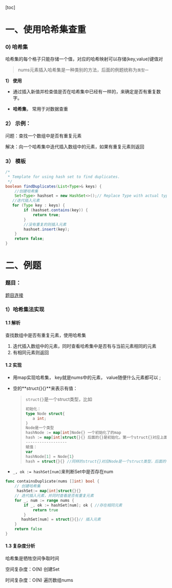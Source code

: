 [toc]





# 一、使用哈希集查重

### 0) 哈希集

哈希集的每个格子只能存储一个值，对应的哈希映射可以存储(key,value)键值对

> nums元素插入哈希集是一种类别的方法，后面的例题统称为`类型一`

**1） 使用**

- 通过插入新值并检查值是否在哈希集中已经有一样的，来确定是否有重复数字。

- **哈希集**， 常用于对数据查重



### **2） 示例：**

问题：查找一个数组中是否有重复元素

解决：向一个哈希集中迭代插入数组中的元素，如果有重复元素则返回





### **3） 模板**

```java
/*
 * Template for using hash set to find duplicates.
 */
boolean findDuplicates(List<Type>& keys) {
    //创建哈希集
    Set<Type> hashset = new HashSet<>();// Replace Type with actual type of your key
   //迭代插入元素 
   for (Type key : keys) {
        if (hashset.contains(key)) {
            return true;
        }
        //没有重复的则插入元素
        hashset.insert(key);
    }
    return false;
}
```



# 二、例题

### 题目：

[题目连接](https://leetcode.cn/leetbook/read/hash-table/xhzjp6/)



### 1）哈希集法实现

#### 1.1 解析

查找数组中是否有重复元素，使用哈希集

1. 迭代插入数组中的元素，同时查看哈希集中是否有与当前元素相同的元素
2. 有相同元素则返回





#### 1.2 实现

- 用map实现哈希集， key就是nums中的元素， value随便什么元素都可以 ; 

- 空的**struct{}{}**来表示有值： 

   >  `struct{}`是一个struct类型，比如
   >
   > ```go
   > 初始化：
   > type Node struct{
   >    a int;
   > }
   > Node是一个类型
   > hashNode := map[int]Node{} 一个初始化了的map
   > hash := map[int]struct{}{} 后面的{}是初始化，第一个struct{}对应上面的Node
   > ------------------
   > 赋值：
   > var
   > hashNode[1] = Node{1}
   > hash = struct{}{} //同样的struct{}对应Node是一个struct类型，后面的{}对应{1}是一个具体的值，只是这个值是一个空值(但map中存在{1:struct{}{}, })这样一个键值对
   > ```
   >
   > 

- `_, ok := hashSet[num]`来判断Set中是否存在num

```go
func containsDuplicate(nums []int) bool {
    // 创建哈希集
     hashSet:= map[int]struct{}{}
    // 迭代插入元素，并同时查看是否有重复元素
    for _, num := range nums {
        if _, ok := hashSet[num]; ok { //存在相同元素
            return true
        }
       hashSet[num] = struct{}{}// 插入元素
    }
    return false
}
```



#### 1.3 复杂度分析

哈希集是牺牲空间争取时间

空间复杂度：O(N) 创建Set

时间复杂度：O(N) 遍历数组nums

